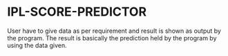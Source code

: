 # IPL-SCORE-PREDICTOR
User have to give data as per requirement and result is shown as output by the program. The result is basically the prediction
held by the program by using the data given.
